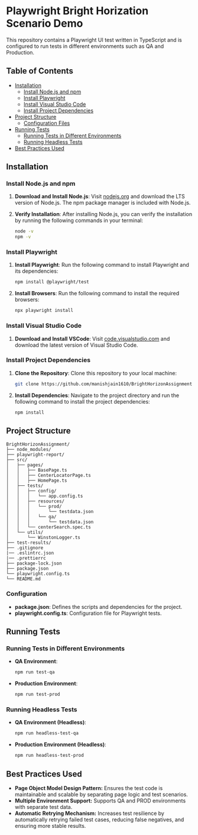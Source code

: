 # Playwright Bright Horization Scenario Demo

This repository contains a Playwright UI test written in TypeScript and is configured to run tests in different environments such as QA and Production.

## Table of Contents

- [Installation](#installation)
  - [Install Node.js and npm](#install-nodejs-and-npm)
  - [Install Playwright](#install-playwright)
  - [Install Visual Studio Code](#install-visual-studio-code)
  - [Install Project Dependencies](#install-project-dependencies)
- [Project Structure](#project-structure)
  - [Configuration Files](#configuration)
- [Running Tests](#running-tests)
  - [Running Tests in Different Environments](#running-tests-in-different-environments)
  - [Running Headless Tests](#running-headless-tests)
- [Best Practices Used](#best-practices-used)

## Installation

### Install Node.js and npm

1. **Download and Install Node.js**: Visit [nodejs.org](https://nodejs.org/) and download the LTS version of Node.js. The npm package manager is included with Node.js.

2. **Verify Installation**: After installing Node.js, you can verify the installation by running the following commands in your terminal:

   ```bash
   node -v
   npm -v
   ```

### Install Playwright

1. **Install Playwright**: Run the following command to install Playwright and its dependencies:

   ```bash
   npm install @playwright/test
   ```

2. **Install Browsers**: Run the following command to install the required browsers:

   ```bash
   npx playwright install
   ```

### Install Visual Studio Code

1. **Download and Install VSCode**: Visit [code.visualstudio.com](https://code.visualstudio.com/) and download the latest version of Visual Studio Code.

### Install Project Dependencies

1. **Clone the Repository**: Clone this repository to your local machine:

   ```bash
   git clone https://github.com/manishjain1610/BrightHorizonAssignment.git
   ```

2. **Install Dependencies**: Navigate to the project directory and run the following command to install the project dependencies:

   ```bash
   npm install
   ```

## Project Structure

```plaintext
BrightHorizonAssignment/
├── node_modules/
├── playwright-report/
├── src/
│   ├── pages/
│   │   ├── BasePage.ts
│   │   ├── CenterLocatorPage.ts
│   │   ├── HomePage.ts
│   ├── tests/
│   │   ├── config/
│   │   │   └── app.config.ts
│   │   ├── resources/
│   │   │   └── prod/
│   │   │       └── testdata.json
│   │   │   └── qa/
│   │   │       └── testdata.json
│   │   └── centerSearch.spec.ts
│   └── utils/
│       └── WinstonLogger.ts
├── test-results/
├── .gitignore
|── .eslintrc.json
|── .prettierrc
├── package-lock.json
├── package.json
└── playwright.config.ts
└── README.md
```

### Configuration

- **package.json**: Defines the scripts and dependencies for the project.
- **playwright.config.ts**: Configuration file for Playwright tests.

## Running Tests

### Running Tests in Different Environments

- **QA Environment**:

  ```bash
  npm run test-qa
  ```

- **Production Environment**:

  ```bash
  npm run test-prod
  ```

### Running Headless Tests

- **QA Environment (Headless)**:

  ```bash
  npm run headless-test-qa
  ```

- **Production Environment (Headless)**:

  ```bash
  npm run headless-test-prod
  ```

## Best Practices Used

- **Page Object Model Design Pattern:** Ensures the test code is maintainable and scalable by separating page logic and test scenarios.
- **Multiple Environment Support:** Supports QA and PROD environments with separate test data.
- **Automatic Retrying Mechanism:** Increases test resilience by automatically retrying failed test cases, reducing false negatives, and ensuring more stable results.
